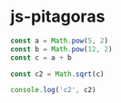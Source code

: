 # js-pitagoras

```jsx
const a = Math.pow(5, 2)
const b = Math.pow(12, 2)
const c = a + b

const c2 = Math.sqrt(c)

console.log('c2', c2)
```